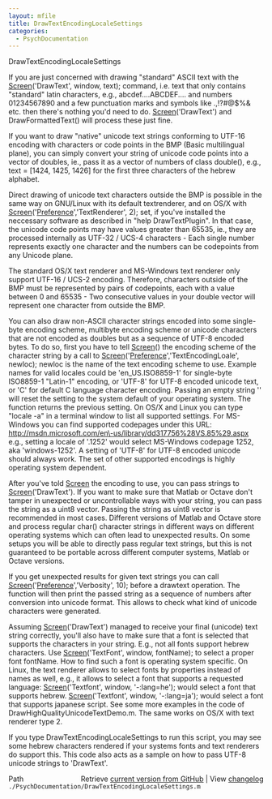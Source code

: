 ```yaml
---
layout: mfile
title: DrawTextEncodingLocaleSettings
categories:
  - PsychDocumentation
---
```


DrawTextEncodingLocaleSettings

If you are just concerned with drawing "standard" ASCII text with the
[Screen](/docs/Screen)\('DrawText', window, text\); command, i.e. text that only contains
"standard" latin characters, e.g., abcdef....ABCDEF.... and numbers
01234567890 and a few punctuation marks and symbols like .,\!?\#@$%& etc.
then there's nothing you'd need to do. [Screen](/docs/Screen)\('DrawText'\) and
DrawFormattedText\(\) will process these just fine.

If you want to draw "native" unicode text strings conforming to
UTF\-16 encoding with characters or code points in the BMP \(Basic
multilingual plane\), you can simply convert your string of unicode code
points into a vector of doubles, ie., pass it as a vector of numbers of
class double\(\), e.g., text = \[1424, 1425, 1426\] for the first three
characters of the hebrew alphabet.

Direct drawing of unicode text characters outside the BMP is possible in the
same way on GNU/Linux with its default textrenderer, and on OS/X with
[Screen](/docs/Screen)\('[Preference](/docs/Preference)','TextRenderer', 2\); set, if you've installed the
neccessary software as described in "help DrawTextPlugin". In that case,
the unicode code points may have values greater than 65535, ie., they are
processed internally as UTF\-32 / UCS\-4 characters \- Each single number
represents exactly one character and the numbers can be codepoints from
any Unicode plane.

The standard OS/X text renderer and MS\-Windows text renderer only support
UTF\-16 / UCS\-2 encoding. Therefore, characters outside of the BMP must be
represented by pairs of codepoints, each with a value between 0 and 65535
\- Two consecutive values in your double vector will represent one
character from outside the BMP.

You can also draw non\-ASCII character strings encoded into some single\-byte
encoding scheme, multibyte encoding scheme or unicode characters that are
not encoded as doubles but as a sequence of UTF\-8 encoded bytes. To do
so, first you have to tell [Screen](/docs/Screen)\(\) the encoding scheme of the character
string by a call to [Screen](/docs/Screen)\('[Preference](/docs/Preference)','TextEncodingLoale', newloc\);
newloc is the name of the text encoding scheme to use. Example names for
valid locales could be 'en\_US.ISO8859\-1' for single\-byte ISO8859\-1
"Latin\-1" encoding, or 'UTF\-8' for UTF\-8 encoded unicode text, or 'C' for
default C language character encoding. Passing an empty string '' will
reset the setting to the system default of your operating system. The
function returns the previous setting. On OS/X and Linux you can type
"locale \-a" in a terminal window to list all supported settings. For
MS\-Windows you can find supported codepages under this URL:
http://msdn.microsoft.com/en\-us/library/dd317756%28VS.85%29.aspx
e.g., setting a locale of '.1252' would select MS\-Windows codepage 1252,
aka 'windows\-1252'.
A setting of 'UTF\-8' for UTF\-8 encoded unicode should always work. The
set of other supported encodings is highly operating system dependent.

After you've told [Screen](/docs/Screen) the encoding to use, you can pass strings to
[Screen](/docs/Screen)\('DrawText'\). If you want to make sure that Matlab or Octave don't
tamper in unexpected or uncontrollable ways with your string, you can
pass the string as a uint8 vector. Passing the string as uint8 vector is
recommended in most cases. Different versions of Matlab and Octave store
and process regular char\(\) character strings in different ways on
different operating systems which can often lead to unexpected results.
On some setups you will be able to directly pass regular text strings,
but this is not guaranteed to be portable across different computer
systems, Matlab or Octave versions.

If you get unexpected results for given text strings you can call
[Screen](/docs/Screen)\('[Preference](/docs/Preference)','Verbosity', 10\); before a drawtext operation. The
function will then print the passed string as a sequence of numbers after
conversion into unicode format. This allows to check what kind of unicode
characters were generated.


Assuming [Screen](/docs/Screen)\('DrawText'\) managed to receive your final \(unicode\) text
string correctly, you'll also have to make sure that a font is selected
that supports the characters in your string. E.g., not all fonts support
hebrew characters. Use [Screen](/docs/Screen)\('TextFont', window, fontName\); to select a
proper font fontName. How to find such a font is operating system
specific. On Linux, the text renderer allows to select fonts by
properties instead of names as well, e.g., it allows to select a font
that supports a requested language:
[Screen](/docs/Screen)\('Textfont', window, '\-:lang=he'\);  would select a font that
supports hebrew. [Screen](/docs/Screen)\('Textfont', window, '\-:lang=ja'\);  would select a
font that supports japanese script. See some more examples in the code of
DrawHighQualityUnicodeTextDemo.m. The same works on OS/X with text
renderer type 2.

If you type DrawTextEncodingLocaleSettings to run this script, you may
see some hebrew characters rendered if your systems fonts and text
renderers do support this. This code also acts as a sample on how to pass
UTF\-8 unicode strings to 'DrawText'.



<div class="code_header" style="text-align:right;">
  <span style="float:left;">Path&nbsp;&nbsp;</span> <span class="counter">Retrieve <a href=
  "https://raw.github.com/Psychtoolbox-3/Psychtoolbox-3/beta/./PsychDocumentation/DrawTextEncodingLocaleSettings.m">current version from GitHub</a> | View <a href=
  "https://github.com/Psychtoolbox-3/Psychtoolbox-3/commits/beta/./PsychDocumentation/DrawTextEncodingLocaleSettings.m">changelog</a></span>
</div>
<div class="code">
  <code>./PsychDocumentation/DrawTextEncodingLocaleSettings.m</code>
</div>

